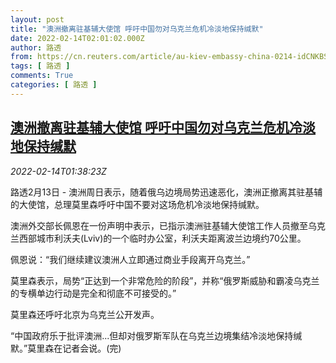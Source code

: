 ```yaml
---
layout: post
title: "澳洲撤离驻基辅大使馆 呼吁中国勿对乌克兰危机冷淡地保持缄默"
date: 2022-02-14T02:01:02.000Z
author: 路透
from: https://cn.reuters.com/article/au-kiev-embassy-china-0214-idCNKBS2KJ02U
tags: [ 路透 ]
comments: True
categories: [ 路透 ]
---
```

<!--1644804062000-->
[澳洲撤离驻基辅大使馆 呼吁中国勿对乌克兰危机冷淡地保持缄默](https://cn.reuters.com/article/au-kiev-embassy-china-0214-idCNKBS2KJ02U)
------

<div>
<div><i>2022-02-14T01:38:23Z</i></div><p>路透2月13日 - 澳洲周日表示，随着俄乌边境局势迅速恶化，澳洲正撤离其驻基辅的大使馆，总理莫里森呼吁中国不要对这场危机冷淡地保持缄默。</p><p>澳洲外交部长佩恩在一份声明中表示，已指示澳洲驻基辅大使馆工作人员撤至乌克兰西部城市利沃夫(Lviv)的一个临时办公室，利沃夫距离波兰边境约70公里。</p><p>佩恩说：“我们继续建议澳洲人立即通过商业手段离开乌克兰。”</p><p>莫里森表示，局势“正达到一个非常危险的阶段”，并称“俄罗斯威胁和霸凌乌克兰的专横单边行动是完全和彻底不可接受的。”</p><p>莫里森还呼吁北京为乌克兰公开发声。</p><p>“中国政府乐于批评澳洲...但却对俄罗斯军队在乌克兰边境集结冷淡地保持缄默。”莫里森在记者会说。(完)</p>
</div>
